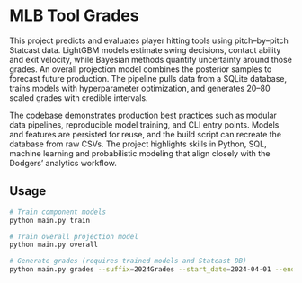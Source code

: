 # MLB Tool Grades

This project predicts and evaluates player hitting tools using pitch–by–pitch Statcast data.  LightGBM models estimate swing decisions, contact ability and exit velocity, while Bayesian methods quantify uncertainty around those grades.  An overall projection model combines the posterior samples to forecast future production.  The pipeline pulls data from a SQLite database, trains models with hyperparameter optimization, and generates 20–80 scaled grades with credible intervals.

The codebase demonstrates production best practices such as modular data pipelines, reproducible model training, and CLI entry points.  Models and features are persisted for reuse, and the build script can recreate the database from raw CSVs.  The project highlights skills in Python, SQL, machine learning and probabilistic modeling that align closely with the Dodgers’ analytics workflow.

## Usage

```bash
# Train component models
python main.py train

# Train overall projection model
python main.py overall

# Generate grades (requires trained models and Statcast DB)
python main.py grades --suffix=2024Grades --start_date=2024-04-01 --end_date=2024-12-31 --year=2024
```
